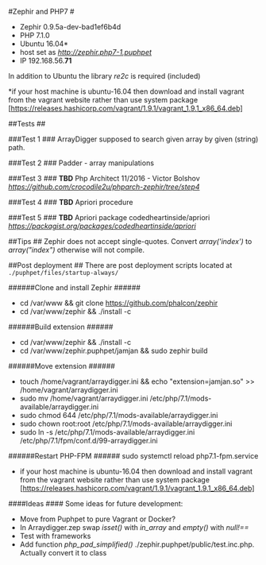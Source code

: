 #Zephir and PHP7 #

* Zephir 0.9.5a-dev-bad1ef6b4d
* PHP 7.1.0
* Ubuntu 16.04*
* host set as *http://zephir.php7-1.puphpet*
* IP 192.168.56.**71**

In addition to Ubuntu the library *re2c* is required (included)

*if your host machine is ubuntu-16.04 then download and install vagrant from the vagrant website rather than use system package [https://releases.hashicorp.com/vagrant/1.9.1/vagrant_1.9.1_x86_64.deb]

##Tests ##

###Test 1 ###
ArrayDigger supposed to search given array by given (string) path.

###Test 2 ###
Padder - array manipulations

###Test 3 ###
**TBD** Php Architect 11/2016 - Victor Bolshov
*https://github.com/crocodile2u/phparch-zephir/tree/step4*

###Test 4 ###
**TBD** Apriori procedure

###Test 5 ###
**TBD** Apriori package codedheartinside/apriori
*https://packagist.org/packages/codedheartinside/apriori*

##Tips ##
Zephir does not accept single-quotes. Convert *array('index')* to *array("index")* otherwise will not compile.

##Post deployment ##
There are post deployment scripts located at `./puphpet/files/startup-always/`

######Clone and install Zephir ######
* cd /var/www && git clone https://github.com/phalcon/zephir
* cd /var/www/zephir && ./install -c

######Build extension ######
* cd /var/www/zephir && ./install -c
* cd /var/www/zephir.puphpet/jamjan && sudo zephir build

######Move extension ######
* touch /home/vagrant/arraydigger.ini && echo "extension=jamjan.so" >> /home/vagrant/arraydigger.ini
* sudo mv /home/vagrant/arraydigger.ini /etc/php/7.1/mods-available/arraydigger.ini
* sudo chmod 644 /etc/php/7.1/mods-available/arraydigger.ini
* sudo chown root:root /etc/php/7.1/mods-available/arraydigger.ini
* sudo ln -s /etc/php/7.1/mods-available/arraydigger.ini /etc/php/7.1/fpm/conf.d/99-arraydigger.ini

######Restart PHP-FPM ######
sudo systemctl reload php7.1-fpm.service


* if your host machine is ubuntu-16.04 then download and install vagrant from the vagrant website rather than use system package
[https://releases.hashicorp.com/vagrant/1.9.1/vagrant_1.9.1_x86_64.deb]

####Ideas ####
Some ideas for future development:
* Move from Puphpet to pure Vagrant or Docker?
* In Arraydigger.zep swap *isset()* with *in_array* and *empty()* with *null!==*
* Test with frameworks
* Add function *php_pad_simplified()*  ./zephir.puphpet/public/test.inc.php. Actually convert it to class